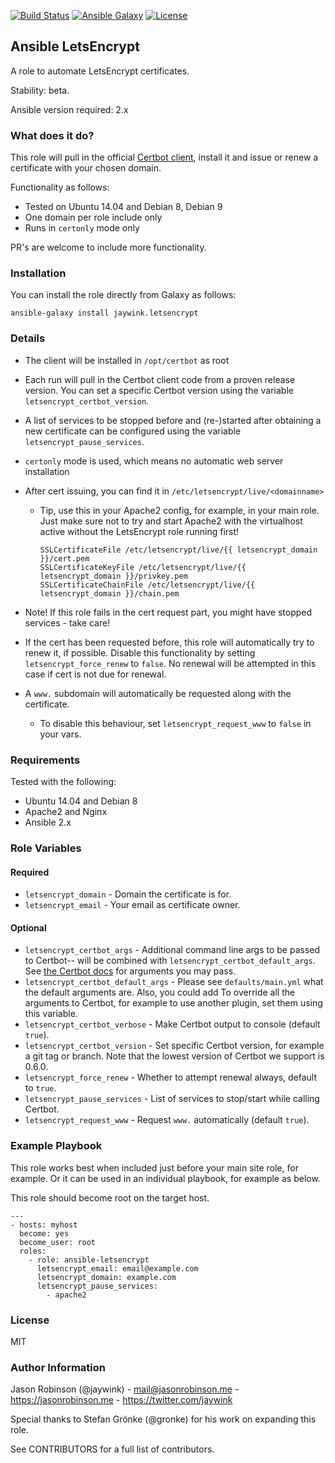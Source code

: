 [![Build Status](https://travis-ci.org/jaywink/ansible-letsencrypt.svg?branch=master)](https://travis-ci.org/jaywink/ansible-letsencrypt)
[![Ansible Galaxy](https://img.shields.io/badge/ansible--galaxy-letsencrypt-blue.svg?style=flat-square)](https://galaxy.ansible.com/jaywink/letsencrypt)
[![License](https://img.shields.io/badge/license-MIT-brightgreen.svg?style=flat-square)](https://tldrlegal.com/license/mit-license)

## Ansible LetsEncrypt

A role to automate LetsEncrypt certificates.

Stability: beta.

Ansible version required: 2.x

### What does it do?

This role will pull in the official [Certbot client](https://github.com/certbot/certbot), install it and issue or renew a certificate with your chosen domain.

Functionality as follows:
* Tested on Ubuntu 14.04 and Debian 8, Debian 9
* One domain per role include only
* Runs in `certonly` mode only


PR's are welcome to include more functionality.

### Installation

You can install the role directly from Galaxy as follows:

    ansible-galaxy install jaywink.letsencrypt

### Details

* The client will be installed in `/opt/certbot` as root
* Each run will pull in the Certbot client code from a proven release version. You can set a specific Certbot version using the variable `letsencrypt_certbot_version`.
* A list of services to be stopped before and (re-)started after obtaining a new certificate can be configured using the variable `letsencrypt_pause_services`.
* `certonly` mode is used, which means no automatic web server installation
* After cert issuing, you can find it in `/etc/letsencrypt/live/<domainname>`
   * Tip, use this in your Apache2 config, for example, in your main role. Just make sure not to try and start Apache2 with the virtualhost active without the LetsEncrypt role running first!

       ```
       SSLCertificateFile /etc/letsencrypt/live/{{ letsencrypt_domain }}/cert.pem
       SSLCertificateKeyFile /etc/letsencrypt/live/{{ letsencrypt_domain }}/privkey.pem
       SSLCertificateChainFile /etc/letsencrypt/live/{{ letsencrypt_domain }}/chain.pem
       ```

* Note! If this role fails in the cert request part, you might have stopped services - take care!
* If the cert has been requested before, this role will automatically try to renew it, if possible. Disable this functionality by setting `letsencrypt_force_renew` to `false`. No renewal will be attempted in this case if cert is not due for renewal.
* A `www.` subdomain will automatically be requested along with the certificate.
    * To disable this behaviour, set `letsencrypt_request_www` to `false` in your vars.

### Requirements

Tested with the following:

* Ubuntu 14.04 and Debian 8
* Apache2 and Nginx
* Ansible 2.x

### Role Variables

#### Required

* `letsencrypt_domain` - Domain the certificate is for.
* `letsencrypt_email` - Your email as certificate owner.

#### Optional

* `letsencrypt_certbot_args` - Additional command line args to be passed to Certbot-- will be combined with `letsencrypt_certbot_default_args`. See [the Certbot docs](https://certbot.eff.org/docs/using.html) for arguments you may pass.
* `letsencrypt_certbot_default_args` - Please see `defaults/main.yml` what the default arguments are. Also, you could add To override all the arguments to Certbot, for example to use another plugin, set them using this variable.
* `letsencrypt_certbot_verbose` - Make Certbot output to console (default `true`).
* `letsencrypt_certbot_version` - Set specific Certbot version, for example a git tag or branch. Note that the lowest version of Certbot we support is 0.6.0.
* `letsencrypt_force_renew` - Whether to attempt renewal always, default to `true`.
* `letsencrypt_pause_services` - List of services to stop/start while calling Certbot.
* `letsencrypt_request_www` - Request `www.` automatically (default `true`).

### Example Playbook

This role works best when included just before your main site role, for example. Or it can be used in an individual playbook, for example as below.

This role should become root on the target host.

    ---
    - hosts: myhost
      become: yes
      become_user: root
      roles:
        - role: ansible-letsencrypt
          letsencrypt_email: email@example.com
          letsencrypt_domain: example.com
          letsencrypt_pause_services:
            - apache2

### License

MIT

### Author Information

Jason Robinson (@jaywink) - mail@jasonrobinson.me - https://jasonrobinson.me - https://twitter.com/jaywink

Special thanks to Stefan Grönke (@gronke) for his work on expanding this role.

See CONTRIBUTORS for a full list of contributors.
